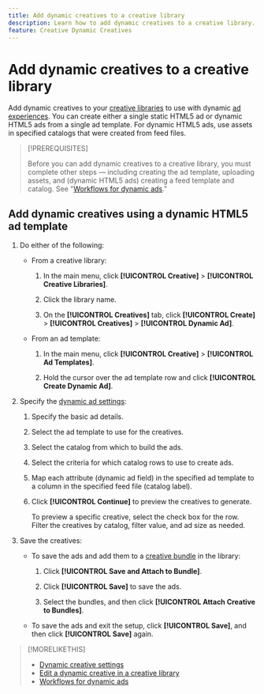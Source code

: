 ```yaml
---
title: Add dynamic creatives to a creative library
description: Learn how to add dynamic creatives to a creative library.
feature: Creative Dynamic Creatives
---
```

# Add dynamic creatives to a creative library

Add dynamic creatives to your [creative libraries](creative-library-manage.md) to use with dynamic [ad experiences](/help/creative/experiences/experience-about.md). You can create either a single static HTML5 ad or dynamic HTML5 ads from a single ad template. For dynamic HTML5 ads, use assets in specified catalogs that were created from feed files.

>[!PREREQUISITES]
>
>Before you can add dynamic creatives to a creative library, you must complete other steps &mdash; including creating the ad template, uploading assets, and (dynamic HTML5 ads) creating a feed template and catalog. See "[Workflows for dynamic ads](/help/creative/introduction/workflow-dynamic-ads.md)."

<!-- This does't work for me 9/24 -- I still have to select a catalog:

## Add dynamic creatives using a static HTML5 ad template

1. In the main menu, click **[!UICONTROL Creative]** > **[!UICONTROL Creative Libraries]**.

1. Click the library name.

1. On the **[!UICONTROL Creatives]** tab, click **[!UICONTROL Create]** > **[!UICONTROL Creatives]** > **[!UICONTROL Dynamic Ad]**.

1. Specify the [dynamic ad settings](/help/creative/creative-libraries/creative-settings-dynamic.md#dynamic-ad-settings-static-html5):

   1. On the [!UICONTROL Basic Details] tab, specify the ad details and the clickURL.

   1. Click **[!UICONTROL Process]**.

   1. On the [!UICONTROL Attributes Details] tab, specify the dynamic ad attributes.

1. Click **[!UICONTROL Save]**.

-->

## Add dynamic creatives using a dynamic HTML5 ad template

1. Do either of the following:

   * From a creative library:

     1. In the main menu, click **[!UICONTROL Creative]** > **[!UICONTROL Creative Libraries]**.
     
     1. Click the library name.
     
     1. On the **[!UICONTROL Creatives]** tab, click **[!UICONTROL Create]** > **[!UICONTROL Creatives]** > **[!UICONTROL Dynamic Ad]**.

   * From an ad template:

     1. In the main menu, click **[!UICONTROL Creative]** > **[!UICONTROL Ad Templates]**.
     
     1. Hold the cursor over the ad template row and click **[!UICONTROL Create Dynamic Ad]**.

1. Specify the [dynamic ad settings](/help/creative/creative-libraries/creative-settings-dynamic.md):

   1. Specify the basic ad details.
   
   1. Select the ad template to use for the creatives.
   
   1. Select the catalog from which to build the ads.

   1. Select the criteria for which catalog rows to use to create ads.
   
   1. Map each attribute (dynamic ad field) in the specified ad template to a column in the specified feed file (catalog label).

   1. Click **[!UICONTROL Continue]** to preview the creatives to generate.

      To preview a specific creative, select the check box for the row. Filter the creatives by catalog, filter value<!-- explain more-->, and ad size as needed.

1. Save the creatives:

   * To save the ads and add them to a [creative bundle](/help/creative/creative-libraries/bundle-manage.md) in the library:
   
     1. Click **[!UICONTROL Save and Attach to Bundle]**.

     1. Click **[!UICONTROL Save]** to save the ads.

     1. Select the bundles, and then click **[!UICONTROL Attach Creative to Bundles]**.

   * To save the ads and exit the setup, click **[!UICONTROL Save]**, and then click **[!UICONTROL Save]** again.

>[!MORELIKETHIS]
>
>* [Dynamic creative settings](creative-settings-dynamic.md)
>* [Edit a dynamic creative in a creative library](creative-edit-dynamic.md)
>* [Workflows for dynamic ads](/help/creative/introduction/workflow-dynamic-ads.md)
